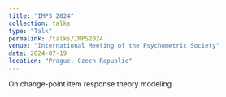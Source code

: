 ```yaml
---
title: "IMPS 2024"
collection: talks
type: "Talk"
permalink: /talks/IMPS2024
venue: "International Meeting of the Psychometric Society"
date: 2024-07-19
location: "Prague, Czech Republic"
---
```


On change-point item response theory modeling

